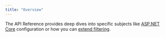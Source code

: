 ```yaml
---
title: "Overview"
---
```


The API Reference provides deep dives into specific subjects like [ASP.NET Core](/docs/hotchocolate/v12/api-reference/aspnetcore) configuration or how you can [extend filtering](/docs/hotchocolate/v12/api-reference/extending-filtering).
